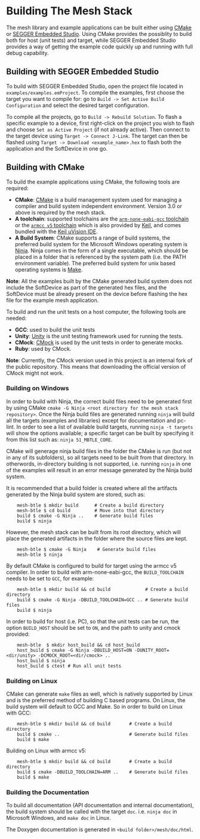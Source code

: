 # Building The Mesh Stack

The mesh library and example applications can be built either using [CMake](https://cmake.org/) or
[SEGGER Embedded Studio](https://www.segger.com/products/development-tools/embedded-studio/?L=0).
Using CMake provides the possiblity to build both for host (unit tests) and target, while SEGGER
Embedded Studio provides a way of getting the example code quickly up and running with full debug
capability.

## Building with SEGGER Embedded Studio

To build with SEGGER Embedded Studio, open the project file located in `examples/examples.emProject`.
To compile the examples, first choose the target you want to compile for: go to
`Build -> Set Active Build Configuration` and select the desired target configuration.

To compile all the projects, go to `Build -> Rebuild Solution`. To flash a specific example to a device,
first right-click on the project you wish to flash and choose `Set as Active Project` (if not already
active). Then connect to the target device using `Target -> Connect J-Link`. The target can then be
flashed using `Target -> Download <example_name>.hex` to flash both the application and the SoftDevice
in one go.

## Building with CMake

To build the example applications using CMake, the following tools are required:

* **CMake**: [CMake](https://cmake.org/) is a build management system used for managing a compiler
  and build system independent environment. Version 3.0 or above is required by the mesh stack.
* **A toolchain**: supported toolchains are the
  [`arm-none-eabi-gcc` toolchain](https://developer.arm.com/open-source/gnu-toolchain/gnu-rm) or the
  [`armcc v5` toolchain](https://developer.arm.com/products/software-development-tools/compilers/arm-compiler/downloads/version-5)
  which is also provided by [Keil](http://www2.keil.com/mdk5/compiler/5/), and comes bundled with the
  [Keil uVision IDE](http://www2.keil.com/mdk5/uvision/).
* **A Build System**: CMake supports a range of build systems, the preferred build system for the
  Microsoft Windows operating system is [Ninja](https://ninja-build.org/). Ninja comes in the form
  of a single executable, which should be placed in a folder that is referenced by the system path
  (i.e. the PATH environment variable). The preferred build system for unix based operating systems
  is [Make](http://pubs.opengroup.org/onlinepubs/9699919799/utilities/make.html).

**Note**: All the examples built by the CMake generated build system does not include the SoftDevice
as part of the generated hex files, and the SoftDevice must be already present on the device before
flashing the hex file for the example mesh application.

To build and run the unit tests on a host computer, the following tools are needed:

* **GCC**: used to build the unit tests
* **Unity**: [Unity](github.com/ThrowTheSwitch/Unity) is the unit testing framework used for running the tests.
* **CMock**: [CMock](github.com/ThrowTheSwitch/CMock) is used by the unit tests in order to generate mocks.
* **Ruby**: used by CMock.

**Note**: Currently, the CMock version used in this project is an internal fork of the public repository.
This means that downloading the official version of CMock might not work.

### Building on Windows
In order to build with Ninja, the correct build files need to be generated first by using CMake
`cmake -G Ninja <root directory for the mesh stack repository>`. Once the Ninja build files are generated
running `ninja` will build all the targets (examples and libraries) except for documentation and pc-lint.
In order to see a list of available build targets, running `ninja -t targets` will show the options
available; a specific target can be built by specifying it from this list such as: `ninja 51_MBTLE_CORE`.

CMake will generage ninja build files in the folder the CMake is run (but not in any of its subfolders),
so all targets need to be built from that directory. In otherwords, in-directory building is not supported,
i.e. running `ninja` in one of the examples will result in an error message generated by the Ninja build system.

It is recommended that a build folder is created where all the artifacts generated by the Ninja build
system are stored, such as:
```
    mesh-btle $ mkdir build      # Create a build directory
    mesh-btle $ cd build         # Move into that directory
    build $ cmake -G Ninja ..    # Generate build files
    build $ ninja
```

However, the mesh stack can be built from its root directory, which will place the generated
artifacts in the folder where the source files are kept.
```
    mesh-btle $ cmake -G Ninja    # Generate build files
    mesh-btle $ ninja
```
By default CMake is configured to build for target using the armcc v5 compiler. In order to build
with arm-none-eabi-gcc, the `BUILD_TOOLCHAIN` needs to be set to `GCC`, for example:
```
    mesh-btle $ mkdir build && cd build             # Create a build directory
    build $ cmake -G Ninja -DBUILD_TOOLCHAIN=GCC .. # Generate build files
    build $ ninja
```
In order to build for host (i.e. PC), so that the unit tests can be run, the option `BUILD_HOST` should
be set to `ON`, and the path to unity and cmock provided:
```
    mesh-btle  $ mkdir host_build && cd host_build
    host_build $ cmake -G Ninja -DBUILD_HOST=ON -DUNITY_ROOT=<dir/unity> -DCMOCK_ROOT=<dir/cmock> ..
    host_build $ ninja
    host_build $ ctest # Run all unit tests
```
### Building on Linux
CMake can generate `make` files as well, which is natively supported by Linux and is the preferred
method of building C based programs. On Linux, the build system will default to GCC and Make.
So in order to build on Linux with GCC:
```
    mesh-btle $ mkdir build && cd build       # Create a build directory
    build $ cmake ..                          # Generate build files
    build $ make
```
Building on Linux with armcc v5:
```
    mesh-btle $ mkdir build && cd build       # Create a build directory
    build $ cmake -DBUILD_TOOLCHAIN=ARM ..    # Generate build files
    build $ make
```

### Building the Documentation

To build all documentation (API documentation and internal documentation), the build system should
be called with the target `doc`. i.e. `ninja doc` in Microsoft Windows, and `make doc` in Linux.

The Doxygen documentation is generated in `<build folder>/mesh/doc/html`.

